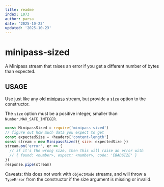 ```yaml
---
title: readme
index: 1073
author: parsa
date: '2025-10-23'
updated: '2025-10-23'
---
```

# minipass-sized

A Minipass stream that raises an error if you get a different number of
bytes than expected.

## USAGE

Use just like any old [minipass](http://npm.im/minipass) stream, but
provide a `size` option to the constructor.

The `size` option must be a positive integer, smaller than
`Number.MAX_SAFE_INTEGER`.

```js
const MinipassSized = require('minipass-sized')
// figure out how much data you expect to get
const expectedSize = +headers['content-length']
const stream = new MinipassSized({ size: expectedSize })
stream.on('error', er => {
  // if it's the wrong size, then this will raise an error with
  // { found: <number>, expect: <number>, code: 'EBADSIZE' }
})
response.pipe(stream)
```

Caveats: this does not work with `objectMode` streams, and will throw a
`TypeError` from the constructor if the size argument is missing or
invalid.
